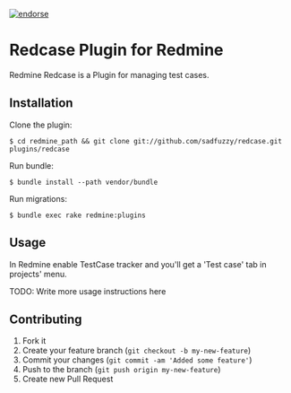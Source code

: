 [![endorse](http://api.coderwall.com/sadfuzzy/endorsecount.png)](http://coderwall.com/sadfuzzy)

# Redcase Plugin for Redmine

Redmine Redcase is a Plugin for managing test cases.

## Installation

Clone the plugin:
```
$ cd redmine_path && git clone git://github.com/sadfuzzy/redcase.git plugins/redcase
```
Run bundle:
```
$ bundle install --path vendor/bundle
```
Run migrations:
```
$ bundle exec rake redmine:plugins 
```

## Usage

In Redmine enable TestCase tracker and you'll get a 'Test case' tab in projects' menu.

TODO: Write more usage instructions here

## Contributing

1. Fork it
2. Create your feature branch (`git checkout -b my-new-feature`)
3. Commit your changes (`git commit -am 'Added some feature'`)
4. Push to the branch (`git push origin my-new-feature`)
5. Create new Pull Request
